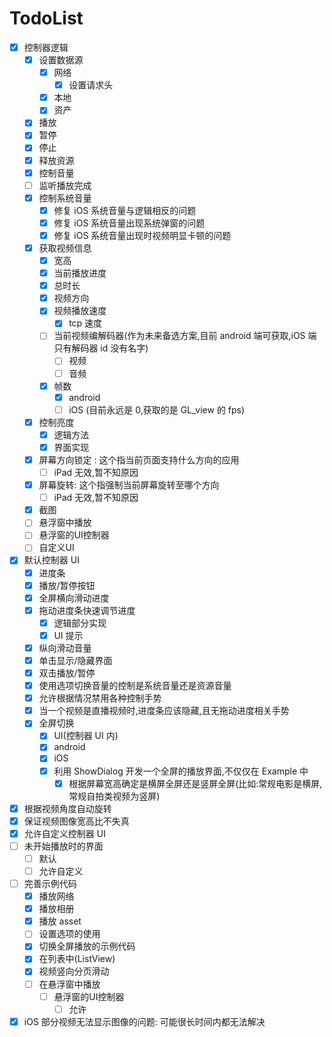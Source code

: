 # TodoList

- [x] 控制器逻辑
  - [x] 设置数据源
    - [x] 网络
      - [x] 设置请求头
    - [x] 本地
    - [x] 资产
  - [x] 播放
  - [x] 暂停
  - [x] 停止
  - [x] 释放资源
  - [x] 控制音量
  - [ ] 监听播放完成
  - [x] 控制系统音量
    - [x] 修复 iOS 系统音量与逻辑相反的问题
    - [x] 修复 iOS 系统音量出现系统弹窗的问题
    - [x] 修复 iOS 系统音量出现时视频明显卡顿的问题
  - [x] 获取视频信息
    - [x] 宽高
    - [x] 当前播放进度
    - [x] 总时长
    - [x] 视频方向
    - [x] 视频播放速度
      - [x] tcp 速度
    - [ ] 当前视频编解码器(作为未来备选方案,目前 android 端可获取,iOS 端只有解码器 id 没有名字)
      - [ ] 视频
      - [ ] 音频
    - [x] 帧数
      - [x] android
      - [ ] iOS (目前永远是 0,获取的是 GL_view 的 fps)
  - [x] 控制亮度
    - [x] 逻辑方法
    - [x] 界面实现
  - [x] 屏幕方向锁定 : 这个指当前页面支持什么方向的应用
    - [ ] iPad 无效,暂不知原因
  - [x] 屏幕旋转: 这个指强制当前屏幕旋转至哪个方向
    - [ ] iPad 无效,暂不知原因
  - [x] 截图
  - [ ]  悬浮窗中播放
    - [ ] 悬浮窗的UI控制器
    - [ ] 自定义UI
- [x] 默认控制器 UI
  - [x] 进度条
  - [x] 播放/暂停按钮
  - [x] 全屏横向滑动进度
  - [x] 拖动进度条快速调节进度
    - [x] 逻辑部分实现
    - [x] UI 提示
  - [x] 纵向滑动音量
  - [x] 单击显示/隐藏界面
  - [x] 双击播放/暂停
  - [x] 使用选项切换音量的控制是系统音量还是资源音量
  - [x] 允许根据情况禁用各种控制手势
  - [x] 当一个视频是直播视频时,进度条应该隐藏,且无拖动进度相关手势
  - [x] 全屏切换
    - [x] UI(控制器 UI 内)
    - [x] android
    - [x] iOS
    - [x] 利用 ShowDialog 开发一个全屏的播放界面,不仅仅在 Example 中
      - [x] 根据屏幕宽高确定是横屏全屏还是竖屏全屏(比如:常规电影是横屏,常规自拍类视频为竖屏)
- [x] 根据视频角度自动旋转
- [x] 保证视频图像宽高比不失真
- [x] 允许自定义控制器 UI
- [ ] 未开始播放时的界面
  - [ ] 默认
  - [ ] 允许自定义
- [ ] 完善示例代码
  - [x] 播放网络
  - [x] 播放相册
  - [x] 播放 asset
  - [ ] 设置选项的使用
  - [x] 切换全屏播放的示例代码
  - [x] 在列表中(ListView)
  - [x] 视频竖向分页滑动
  - [ ] 在悬浮窗中播放
    - [ ] 悬浮窗的UI控制器
      - [ ] 允许
- [x] iOS 部分视频无法显示图像的问题: 可能很长时间内都无法解决
